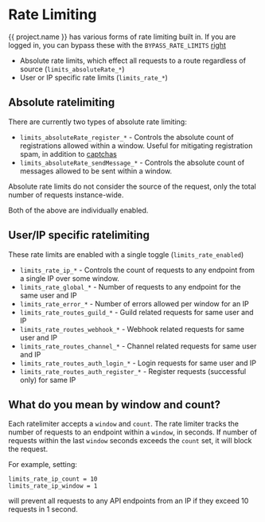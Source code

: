 # Rate Limiting

{{ project.name }} has various forms of rate limiting built in. If you are logged in, you can bypass these with the `BYPASS_RATE_LIMITS` [right](rights.md)

-   Absolute rate limits, which effect all requests to a route regardless of source (`limits_absoluteRate_*`)
-   User or IP specific rate limits (`limits_rate_*`)

## Absolute ratelimiting

There are currently two types of absolute rate limiting:

-   `limits_absoluteRate_register_*` - Controls the absolute count of registrations allowed within a window. Useful for mitigating registration spam, in addition to [captchas](captcha.md)
-   `limits_absoluteRate_sendMessage_*` - Controls the absolute count of messages allowed to be sent within a window.

Absolute rate limits do not consider the source of the request, only the total number of requests instance-wide.

Both of the above are individually enabled.

## User/IP specific ratelimiting

These rate limits are enabled with a single toggle (`limits_rate_enabled`)

-   `limits_rate_ip_*` - Controls the count of requests to any endpoint from a single IP over some window.
-   `limits_rate_global_*` - Number of requests to any endpoint for the same user and IP
-   `limits_rate_error_*` - Number of errors allowed per window for an IP
-   `limits_rate_routes_guild_*` - Guild related requests for same user and IP
-   `limits_rate_routes_webhook_*` - Webhook related requests for same user and IP
-   `limits_rate_routes_channel_*` - Channel related requests for same user and IP
-   `limits_rate_routes_auth_login_*` - Login requests for same user and IP
-   `limits_rate_routes_auth_register_*` - Register requests (successful only) for same IP

## What do you mean by window and count?

Each ratelimiter accepts a `window` and `count`. The rate limiter tracks the number of requests to an endpoint within a `window`, in seconds.
If number of requests within the last `window` seconds exceeds the `count` set, it will block the request.

For example, setting:

```
limits_rate_ip_count = 10
limits_rate_ip_window = 1
```

will prevent all requests to any API endpoints from an IP if they exceed 10 requests in 1 second.
